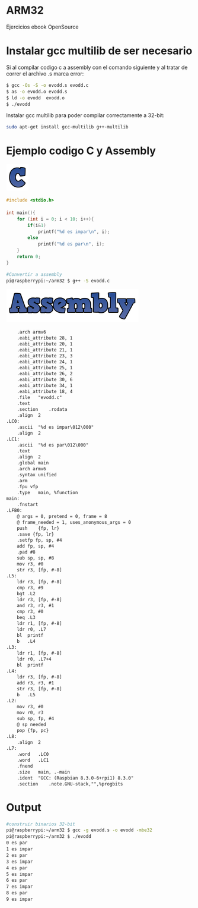 # ARM32
Ejercicios ebook OpenSource

# Instalar gcc multilib de ser necesario
Si al compilar codigo c a assembly con el comando siguiente y al tratar de correr el archivo .s marca error:
```bash
$ gcc -Os -S -o evodd.s evodd.c
$ as -o evodd.o evodd.s
$ ld -o evodd  evodd.o
$ ./evodd
```

Instalar gcc multilib para poder compilar correctamente a 32-bit:
```bash
sudo apt-get install gcc-multilib g++-multilib
```

# Ejemplo codigo C y Assembly

![](images/c.png) 

```c
#include <stdio.h>

int main(){
    for (int i = 0; i < 10; i++){
        if(i&1)
	        printf("%d es impar\n", i);
        else
	        printf("%d es par\n", i);
    }
    return 0;
}
```

```bash
#Convertir a assembly
pi@raspberrypi:~/arm32 $ g++ -S evodd.c
```

![](images/asm.png)

```assembly
	.arch armv6
	.eabi_attribute 28, 1
	.eabi_attribute 20, 1
	.eabi_attribute 21, 1
	.eabi_attribute 23, 3
	.eabi_attribute 24, 1
	.eabi_attribute 25, 1
	.eabi_attribute 26, 2
	.eabi_attribute 30, 6
	.eabi_attribute 34, 1
	.eabi_attribute 18, 4
	.file	"evodd.c"
	.text
	.section	.rodata
	.align	2
.LC0:
	.ascii	"%d es impar\012\000"
	.align	2
.LC1:
	.ascii	"%d es par\012\000"
	.text
	.align	2
	.global	main
	.arch armv6
	.syntax unified
	.arm
	.fpu vfp
	.type	main, %function
main:
	.fnstart
.LFB0:
	@ args = 0, pretend = 0, frame = 8
	@ frame_needed = 1, uses_anonymous_args = 0
	push	{fp, lr}
	.save {fp, lr}
	.setfp fp, sp, #4
	add	fp, sp, #4
	.pad #8
	sub	sp, sp, #8
	mov	r3, #0
	str	r3, [fp, #-8]
.L5:
	ldr	r3, [fp, #-8]
	cmp	r3, #9
	bgt	.L2
	ldr	r3, [fp, #-8]
	and	r3, r3, #1
	cmp	r3, #0
	beq	.L3
	ldr	r1, [fp, #-8]
	ldr	r0, .L7
	bl	printf
	b	.L4
.L3:
	ldr	r1, [fp, #-8]
	ldr	r0, .L7+4
	bl	printf
.L4:
	ldr	r3, [fp, #-8]
	add	r3, r3, #1
	str	r3, [fp, #-8]
	b	.L5
.L2:
	mov	r3, #0
	mov	r0, r3
	sub	sp, fp, #4
	@ sp needed
	pop	{fp, pc}
.L8:
	.align	2
.L7:
	.word	.LC0
	.word	.LC1
	.fnend
	.size	main, .-main
	.ident	"GCC: (Raspbian 8.3.0-6+rpi1) 8.3.0"
	.section	.note.GNU-stack,"",%progbits
```

# Output
```bash
#construir binarios 32-bit
pi@raspberrypi:~/arm32 $ gcc -g evodd.s -o evodd -mbe32
pi@raspberrypi:~/arm32 $ ./evodd
0 es par
1 es impar
2 es par
3 es impar
4 es par
5 es impar
6 es par
7 es impar
8 es par
9 es impar
```